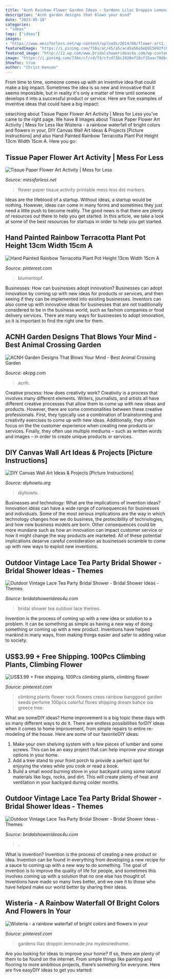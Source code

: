 ```yaml
---
title: "Acnh Rainbow Flower Garden Ideas ~ Gardens Lilac Droppin Lemonade Jinx Mydesiredhome"
description: "Acnh garden designs that blows your mind"
date: "2023-05-18"
categories:
- "ideas"
tags: ["ideas"]
images:
- "https://www.messforless.net/wp-content/uploads/2014/08/flower-art1.jpg"
featuredImage: "https://i.pinimg.com/736x/ac/45/a5/ac45a56a5eb915692fc673a0205a8c1f.jpg"
featured_image: "http://i2.wp.com/www.bridalshowerideas4u.com/wp-content/uploads/2016/04/Outdoor-Vintage-Lace-Tea-Party-Bridal-Shower-Teapot-Art.jpg"
image: "https://i.pinimg.com/736x/cf/cd/73/cfcd736c1920ef18cf15aac70db4f788.jpg"
ShowToc: true
author: "Christ Hansen"
---
```



From time to time, someone comes up with an inventive idea that could make a big impact. Sometimes the idea is so new and innovative that it seems impossible, but in reality it's only a matter of time until someone develops it into a successful product or service. Here are five examples of inventive ideas that could have a big impact: 

	

		
searching about Tissue Paper Flower Art Activity | Mess for Less you've came to the right page. We have 8 Images about Tissue Paper Flower Art Activity | Mess for Less like Wisteria - a rainbow waterfall of bright colors and flowers in your, DIY Canvas Wall Art Ideas &amp; Projects [Picture Instructions] and also Hand Painted Rainbow Terracotta Plant Pot Height 13cm Width 15cm A. Here you go:
		
    
## Tissue Paper Flower Art Activity | Mess For Less

<img loading=lazy src="https://www.messforless.net/wp-content/uploads/2014/08/flower-art1.jpg" onerror="this.onerror=null;this.src='https://tse4.mm.bing.net/th?id=OIP.sufdN5_bSpQGYx7tk4BQmgHaKG&amp;pid=15.1';" alt="Tissue Paper Flower Art Activity | Mess for Less">

_Source: messforless.net_

>flower paper tissue activity printable mess less dot markers. 

	

Ideas are the lifeblood of a startup. Without ideas, a startup would be nothing. However, ideas can come in many forms and sometimes they just need a little push to become reality. The good news is that there are plenty of resources out there to help you get started. In this article, we take a look at some of the best resources for startups in order to help you get started.

    
## Hand Painted Rainbow Terracotta Plant Pot Height 13cm Width 15cm A

<img loading=lazy src="https://i.pinimg.com/736x/ac/45/a5/ac45a56a5eb915692fc673a0205a8c1f.jpg" onerror="this.onerror=null;this.src='https://tse3.mm.bing.net/th?id=OIP.oHTX47xw7dVU_KVVZocJtAHaJ4&amp;pid=15.1';" alt="Hand Painted Rainbow Terracotta Plant Pot Height 13cm Width 15cm A">

_Source: pinterest.com_

>blumentopf. 

	

Businesses: How can businesses adopt innovation?
Businesses can adopt innovation by coming up with new ideas for products or services, and then seeing if they can be implemented into existing businesses. Inventors can also come up with innovative ideas for businesses that are not traditionally considered to be in the business world, such as fashion companies or food delivery services. There are many ways for businesses to adopt innovation, so it is important to find the right one for them.

    
## ACNH Garden Designs That Blows Your Mind - Best Animal Crossing Garden

<img loading=lazy src="https://www.akrpg.com/upload/20210422/6375470102502134355541788.jpg" onerror="this.onerror=null;this.src='https://tse4.mm.bing.net/th?id=OIP.QKtwjsY9hy_SNQ8CzF1yGwHaEK&amp;pid=15.1';" alt="ACNH Garden Designs That Blows Your Mind - Best Animal Crossing Garden">

_Source: akrpg.com_

>acnh. 

	

Creative process: How does creativity work?
Creativity is a process that involves many different elements. Writers, journalists, and artists all have different creative processes that allow them to come up with new ideas and products. However, there are some commonalities between these creative professionals. First, they typically use a combination of brainstorming and creativity exercises to come up with new ideas. Additionally, they often focus on the the customer experience when creating new products or services. Finally, they often use multiple mediums – such as written words and images – in order to create unique products or services.

    
## DIY Canvas Wall Art Ideas &amp; Projects [Picture Instructions]

<img loading=lazy src="https://www.diyhowto.org/wp-content/uploads/DIYHowto-DIY-Canvas-Wall-Art-Ideas-Tutorials-Picture-Instructions-05.jpg" onerror="this.onerror=null;this.src='https://tse2.mm.bing.net/th?id=OIP.xRSgNDY9yslffc4l9vYVgQHaPl&amp;pid=15.1';" alt="DIY Canvas Wall Art Ideas &amp; Projects [Picture Instructions]">

_Source: diyhowto.org_

>diyhowto. 

	

Businesses and technology: What are the implications of invention ideas?
Innovation ideas can have a wide range of consequences for businesses and individuals. Some of the most serious implications are the way in which technology changes how we do business, the protecibility of technologies, and how new business models are born. Other consequences could be more mundane such as how an innovation can impact customer service or how it might change the way products are marketed. All of these potential implications deserve careful consideration as businesses scramble to come up with new ways to exploit new inventions.

    
## Outdoor Vintage Lace Tea Party Bridal Shower - Bridal Shower Ideas - Themes

<img loading=lazy src="http://i2.wp.com/www.bridalshowerideas4u.com/wp-content/uploads/2016/04/Outdoor-Vintage-Lace-Tea-Party-Bridal-Shower-Teapot-Art.jpg" onerror="this.onerror=null;this.src='https://tse1.mm.bing.net/th?id=OIP.KD5vTVx-TU6hmaaMzGlkDwHaLH&amp;pid=15.1';" alt="Outdoor Vintage Lace Tea Party Bridal Shower - Bridal Shower Ideas - Themes">

_Source: bridalshowerideas4u.com_

>bridal shower tea outdoor lace themes. 

	

Invention is the process of coming up with a new idea or solution to a problem. It can be something as simple as having a new way of doing something or coming up with a new product. Inventions have helped mankind in many ways, from making things easier and safer to adding value to society.

    
## US$3.99 + Free Shipping. 100Pcs Climbing Plants, Climbing Flower

<img loading=lazy src="https://i.pinimg.com/736x/cf/cd/73/cfcd736c1920ef18cf15aac70db4f788.jpg" onerror="this.onerror=null;this.src='https://tse1.mm.bing.net/th?id=OIP.hXceEQpDIHVURkgCmCAjVwHaWO&amp;pid=15.1';" alt="US$3.99 + Free shipping. 100Pcs climbing plants, climbing flower">

_Source: pinterest.com_

>climbing plants flower rock flowers cress rainbow banggood garden seeds perfume 100pcs colorful flores shipping dream bahçe oia greece tree. 

	

What are someDIY ideas?
Home improvement is a big topic these days with so many different ways to do it. There are endless possibilities forDIY ideas when it comes to home improvement, from simple repairs to entire re-modeling of the house. Here are some of our favoriteDIY ideas:
1. Make your own shelving system with a few pieces of lumber and some screws. This can be an easy project that can help improve your storage options in your home.
2. Add a tree stand to your front porch to provide a perfect spot for enjoying the views while you cook or read a book.
3. Build a small wood burning stove in your backyard using some natural materials like logs, rocks, and dirt. This will create plenty of heat and ventilation in your backyard during colder months. 

    
## Outdoor Vintage Lace Tea Party Bridal Shower - Bridal Shower Ideas - Themes

<img loading=lazy src="https://www.bridalshowerideas4u.com/wp-content/uploads/2016/04/Outdoor-Vintage-Lace-Tea-Party-Bridal-Shower-Tea-Truffles.jpg" onerror="this.onerror=null;this.src='https://tse1.mm.bing.net/th?id=OIP.7pVZoFLFmW22S6nb-RfboQHaLH&amp;pid=15.1';" alt="Outdoor Vintage Lace Tea Party Bridal Shower - Bridal Shower Ideas - Themes">

_Source: bridalshowerideas4u.com_

>. 

	

What is invention?
Invention is the process of creating a new product or idea. Invention can be found in everything from developing a new recipe for a sauce to coming up with a new way to do something. The goal of invention is to improve the quality of life for people, and sometimes this involves coming up with a solution that no one else has thought of. Inventions have made so many lives better, and we owe it to those who have helped make our world better by sharing their ideas.

    
## Wisteria - A Rainbow Waterfall Of Bright Colors And Flowers In Your

<img loading=lazy src="https://i.pinimg.com/736x/51/08/a5/5108a508b25b5fd32f73e4819e3fb297.jpg" onerror="this.onerror=null;this.src='https://tse3.mm.bing.net/th?id=OIP.DO8EWGLV61xJKH6KcQlyDwHaKE&amp;pid=15.1';" alt="Wisteria - a rainbow waterfall of bright colors and flowers in your">

_Source: pinterest.com_

>gardens lilac droppin lemonade jinx mydesiredhome. 

	

Are you looking for ideas to improve your home? If so, there are plenty of them to be found on the internet. From simple things like painting and flooring to more ambitious projects, there’s something for everyone. Here are five easyDIY ideas to get you started: 

